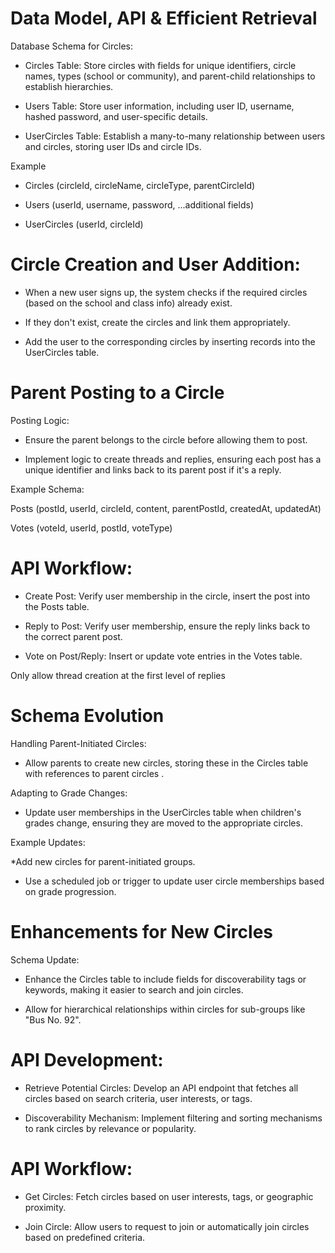 # Data Model, API & Efficient Retrieval
Database Schema for Circles:

* Circles Table: Store circles with fields for unique identifiers, circle names, types (school or community), and parent-child relationships to establish hierarchies.

* Users Table: Store user information, including user ID, username, hashed password, and user-specific details.

* UserCircles Table: Establish a many-to-many relationship between users and circles, storing user IDs and circle IDs.

Example

* Circles (circleId, circleName, circleType, parentCircleId)

* Users (userId, username, password, ...additional fields)

* UserCircles (userId, circleId)

# Circle Creation and User Addition:

* When a new user signs up, the system checks if the required circles (based on the school and class info) already exist.

* If they don't exist, create the circles and link them appropriately.

* Add the user to the corresponding circles by inserting records into the UserCircles table.

# Parent Posting to a Circle
Posting Logic:

* Ensure the parent belongs to the circle before allowing them to post.

* Implement logic to create threads and replies, ensuring each post has a unique identifier and links back to its parent post if it's a reply.

Example Schema:

Posts (postId, userId, circleId, content, parentPostId, createdAt, updatedAt)

Votes (voteId, userId, postId, voteType)

# API Workflow:

* Create Post: Verify user membership in the circle, insert the post into the Posts table.

* Reply to Post: Verify user membership, ensure the reply links back to the correct parent post.

* Vote on Post/Reply: Insert or update vote entries in the Votes table.

Only allow thread creation at the first level of replies

# Schema Evolution
Handling Parent-Initiated Circles:

* Allow parents to create new circles, storing these in the Circles table with references to parent circles .

Adapting to Grade Changes:

* Update user memberships in the UserCircles table when children's grades change, ensuring they are moved to the appropriate circles.

Example Updates:

*Add new circles for parent-initiated groups.

* Use a scheduled job or trigger to update user circle memberships based on grade progression.

# Enhancements for New Circles
Schema Update:

* Enhance the Circles table to include fields for discoverability tags or keywords, making it easier to search and join circles.

* Allow for hierarchical relationships within circles for sub-groups like "Bus No. 92".

# API Development:

* Retrieve Potential Circles: Develop an API endpoint that fetches all circles based on search criteria, user interests, or tags.

* Discoverability Mechanism: Implement filtering and sorting mechanisms to rank circles by relevance or popularity.

# API Workflow:

* Get Circles: Fetch circles based on user interests, tags, or geographic proximity.

* Join Circle: Allow users to request to join or automatically join circles based on predefined criteria.
